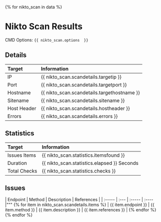 

{% for nikto_scan in data %}
# Nikto Scan Results
CMD Options: `{{ nikto_scan.options  }}`

## Details

| Target | Information |
| :--- | :--- |
| IP | {{ nikto_scan.scandetails.targetip }} |
| Port | {{ nikto_scan.scandetails.targetport }} |
| Hostname | {{ nikto_scan.scandetails.targethostname }} |
| Sitename | {{ nikto_scan.scandetails.sitename }} |
| Host Header | {{ nikto_scan.scandetails.hostheader }} |
| Errors | {{ nikto_scan.scandetails.errors }} |

## Statistics
| Target | Information |
| :--- | :--- |
| Issues Items | {{ nikto_scan.statistics.itemsfound }} |
| Duration | {{ nikto_scan.statistics.elapsed }} Seconds |
| Total Checks | {{ nikto_scan.statistics.checks }} |


## Issues
| Endpoint | Method | Description | References |
| :----- | :--- | :----- | :---- |"""
    {% for item in nikto_scan.scandetails.items %}
| {{ item.endpoint }} | {{ item.method }} | {{ item.description }} | {{ item.references }} |
    {% endfor %}
{% endfor %}